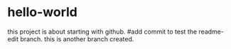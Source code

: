 # hello-world
this project is about starting with github.
#add commit to test the readme-edit branch.
this is another branch created.
